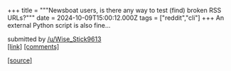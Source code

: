 +++
title = """Newsboat users, is there any way to test (find) broken RSS URLs?"""
date = 2024-10-09T15:00:12.000Z
tags = ["reddit","cli"]
+++
An external Python script is also fine...

submitted by [/u/Wise\_Stick9613](https://www.reddit.com/user/Wise_Stick9613)  
[\[link\]](https://www.reddit.com/r/commandline/comments/1fztgbq/newsboat_users_is_there_any_way_to_test_find/) [\[comments\]](https://www.reddit.com/r/commandline/comments/1fztgbq/newsboat_users_is_there_any_way_to_test_find/)

[[source]](https://www.reddit.com/r/commandline/comments/1fztgbq/newsboat_users_is_there_any_way_to_test_find/)
